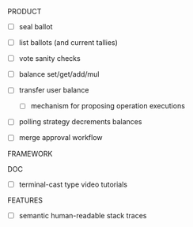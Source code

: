 PRODUCT
- [ ] seal ballot
- [ ] list ballots (and current tallies)
- [ ] vote sanity checks
- [ ] balance set/get/add/mul
- [ ] transfer user balance
  - [ ] mechanism for proposing operation executions

- [ ] polling strategy decrements balances

- [ ] merge approval workflow

FRAMEWORK

DOC
- [ ] terminal-cast type video tutorials

FEATURES
- [ ] semantic human-readable stack traces

